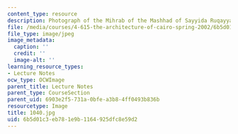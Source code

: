 ```yaml
---
content_type: resource
description: Photograph of the Mihrab of the Mashhad of Sayyida Ruqayya.
file: /media/courses/4-615-the-architecture-of-cairo-spring-2002/6b5d01c3eb781e9b1164925dfc8e59d2_1040.jpg
file_type: image/jpeg
image_metadata:
  caption: ''
  credit: ''
  image-alt: ''
learning_resource_types:
- Lecture Notes
ocw_type: OCWImage
parent_title: Lecture Notes
parent_type: CourseSection
parent_uid: 6903e2f5-731a-0bfe-a3b8-4ff0493b836b
resourcetype: Image
title: 1040.jpg
uid: 6b5d01c3-eb78-1e9b-1164-925dfc8e59d2
---
```

